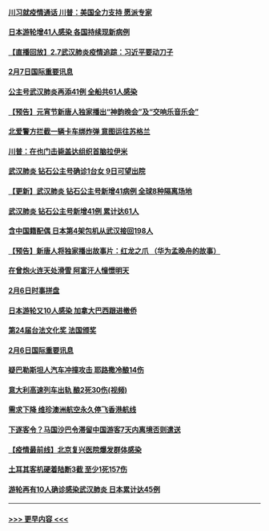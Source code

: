#### [川习就疫情通话 川普：美国全力支持 愿派专家](../pages/prog202/a102771930.md?t=02080056) 
#### [日本游轮增41人感染 各国持续现新病例](../pages/prog202/a102771912.md?t=02080056) 
#### [【直播回放】2.7武汉肺炎疫情追踪：习近平要动刀子](../pages/prog202/a102771649.md?t=02080056) 
#### [2月7日国际重要讯息](../pages/prog202/a102771747.md?t=02080056) 
#### [公主号武汉肺炎再添41例 全船共61人感染](../pages/prog202/a102771703.md?t=02080056) 
#### [【预告】元宵节新唐人独家播出“神韵晚会”及“交响乐音乐会”](../pages/prog202/a102767674.md?t=02080056) 
#### [北爱警方拦截一辆卡车绑炸弹 意图运往苏格兰](../pages/prog202/a102771609.md?t=02080056) 
#### [川普：在也门击毙盖达组织首脑拉伊米](../pages/prog202/a102771528.md?t=02080056) 
#### [武汉肺炎 钻石公主号确诊1台女 9日可望出院](../pages/prog202/a102771518.md?t=02080056) 
#### [【更新】武汉肺炎 钻石公主号新增41病例 全球8种隔离场地](../pages/prog202/a102770740.md?t=02080056) 
#### [武汉肺炎 钻石公主号新增41例 累计达61人](../pages/prog202/a102771486.md?t=02080056) 
#### [含中国籍配偶 日本第4架包机从武汉接回198人](../pages/prog202/a102771472.md?t=02080056) 
#### [【预告】新唐人将独家播出故事片：红龙之爪 （华为孟晚舟的故事）](../pages/prog202/a102767728.md?t=02080056) 
#### [在曾炮火连天处滑雪 阿富汗人憧憬明天](../pages/prog202/a102771290.md?t=02080056) 
#### [2月6日时事拼盘](../pages/prog202/a102771225.md?t=02080056) 
#### [日本游轮又10人感染 加拿大巴西跟进撤侨](../pages/prog202/a102771084.md?t=02080056) 
#### [第24届台法文化奖 法国颁奖](../pages/prog202/a102771032.md?t=02080056) 
#### [2月6日国际重要讯息](../pages/prog202/a102770794.md?t=02080056) 
#### [疑巴勒斯坦人汽车冲撞攻击 耶路撒冷酿14伤](../pages/prog202/a102770586.md?t=02080056) 
#### [意大利高速列车出轨 酿2死30伤(视频)](../pages/prog202/a102770762.md?t=02080056) 
#### [需求下降 维珍澳洲航空永久停飞香港航线](../pages/prog202/a102770751.md?t=02080056) 
#### [下逐客令？马国沙巴令滞留中国游客7天内离境否则遣送](../pages/prog202/a102770640.md?t=02080056) 
#### [【疫情最前线】北京复兴医院爆发群体感染](../pages/prog202/a102770602.md?t=02080056) 
#### [土耳其客机硬着陆断3截 至少1死157伤](../pages/prog202/a102770508.md?t=02080056) 
#### [游轮再有10人确诊感染武汉肺炎 日本累计达45例](../pages/prog202/a102770476.md?t=02080056) 

----
#### [ >>> 更早内容 <<< ](../indexes/prog202-earlier.md)
